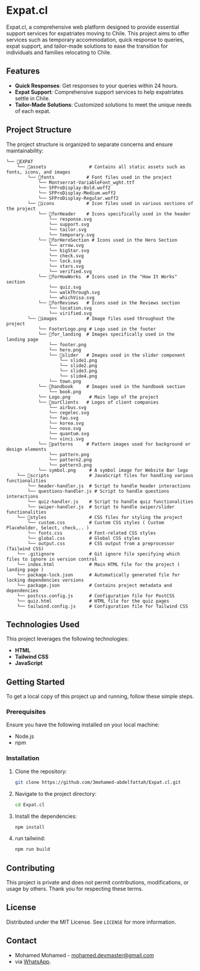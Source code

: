 # Expat.cl

Expat.cl, a comprehensive web platform designed to provide essential support services for expatriates moving to Chile. This project aims to offer services such as temporary accommodation, quick response to queries, expat support, and tailor-made solutions to ease the transition for individuals and families relocating to Chile.


## Features
- **Quick Responses**: Get responses to your queries within 24 hours.
- **Expat Support**: Comprehensive support services to help expatriates settle in Chile.
- **Tailor-Made Solutions**: Customized solutions to meet the unique needs of each expat.

## Project Structure
The project structure is organized to separate concerns and ensure maintainability:

```
└── 📁EXPAT
    └── 📁assets                # Contains all static assets such as fonts, icons, and images
        └── 📁fonts            # Font files used in the project
            └── Montserrat-VariableFont_wght.ttf
            └── SFProDisplay-Bold.woff2
            └── SFProDisplay-Medium.woff2
            └── SFProDisplay-Regular.woff2
        └── 📁icons            # Icon files used in various sections of the project
            └── 📁forHeader    # Icons specifically used in the header
                └── response.svg
                └── support.svg
                └── tailor.svg
                └── temporary.svg
            └── 📁forHeroSection # Icons used in the Hero Section
                └── arrow.svg
                └── bigStar.svg
                └── check.svg
                └── lock.svg
                └── stars.svg
                └── verified.svg
            └── 📁forHowWorks  # Icons used in the "How It Works" section
                └── quiz.svg
                └── walkThrough.svg
                └── whichVisa.svg
            └── 📁forReviews   # Icons used in the Reviews section
                └── location.svg
                └── virified.svg
        └── 📁images           # Image files used throughout the project
            └── FooterLogo.png # Logo used in the footer
            └── 📁for_landing  # Images specifically used in the landing page
                └── footer.png
                └── hero.png
                └── 📁slider   # Images used in the slider component
                    └── slide1.png
                    └── slide2.png
                    └── slide3.png
                    └── slide4.png
                └── town.png
            └── 📁handbook     # Images used in the handbook section
                └── book.png
            └── Logo.png       # Main logo of the project
            └── 📁ourClients   # Logos of client companies
                └── airbus.svg
                └── cegelec.svg
                └── fao.svg
                └── korea.svg
                └── novo.svg
                └── quantum.svg
                └── vinci.svg
            └── 📁patterns     # Pattern images used for background or design elements
                └── pattern.png
                └── pattern2.png
                └── pattern3.png
            └── symbol.png     # A symbol image for Website Bar logo
    └── 📁scripts               # JavaScript files for handling various functionalities
        └── header-handler.js  # Script to handle header interactions
        └── questions-handler.js # Script to handle questions interactions
        └── quiz-handler.js    # Script to handle quiz functionalities
        └── swiper-handler.js  # Script to handle swiper/slider functionalities
    └── 📁styles                # CSS files for styling the project
        └── custom.css         # Custom CSS styles ( Custom Placeholder, Select, check,.. )
        └── fonts.css          # Font-related CSS styles
        └── global.css         # Global CSS styles
        └── output.css         # CSS output from a preprocessor (Tailwind CSS)
    └── .gitignore             # Git ignore file specifying which files to ignore in version control
    └── index.html             # Main HTML file for the project ( landing page )
    └── package-lock.json      # Automatically generated file for locking dependencies versions
    └── package.json           # Contains project metadata and dependencies
    └── postcss.config.js      # Configuration file for PostCSS
    └── quiz.html              # HTML file for the quiz pages
    └── tailwind.config.js     # Configuration file for Tailwind CSS
```

## Technologies Used
This project leverages the following technologies:
- **HTML**
- **Tailwind CSS**
- **JavaScript**

## Getting Started
To get a local copy of this project up and running, follow these simple steps.

### Prerequisites
Ensure you have the following installed on your local machine:
- Node.js
- npm

### Installation
1. Clone the repository:
   ```bash
   git clone https://github.com/3mohamed-abdelfattah/Expat.cl.git
   ```
2. Navigate to the project directory:
   ```bash
   cd Expat.cl
   ```
3. Install the dependencies:
   ```bash
   npm install
   ```
4. run tailwind:
   ```bash
   npm run build
   ```

## Contributing
This project is private and does not permit contributions, modifications, or usage by others. Thank you for respecting these terms.

## License
Distributed under the MIT License. See `LICENSE` for more information.

## Contact
- Mohamed Mohamed - [mohamed.devmaster@gmail.com](mailto:mohamed.devmaster@gmail.com)
- via [WhatsApp](https://wa.me/201101201745).
